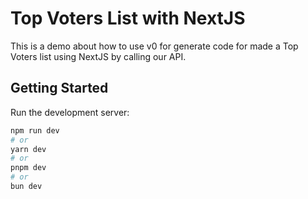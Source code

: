 # Top Voters List with NextJS

This is a demo about how to use v0 for generate code for made a Top Voters list using NextJS by calling our API.

## Getting Started

Run the development server:

```bash
npm run dev
# or
yarn dev
# or
pnpm dev
# or
bun dev
```
